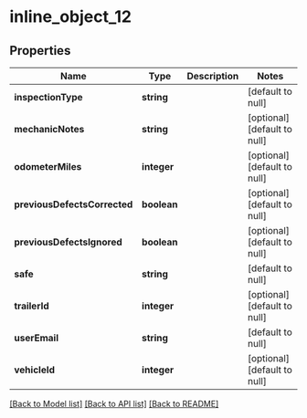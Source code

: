 # inline_object_12

## Properties
Name | Type | Description | Notes
------------ | ------------- | ------------- | -------------
**inspectionType** | **string** |  | [default to null]
**mechanicNotes** | **string** |  | [optional] [default to null]
**odometerMiles** | **integer** |  | [optional] [default to null]
**previousDefectsCorrected** | **boolean** |  | [optional] [default to null]
**previousDefectsIgnored** | **boolean** |  | [optional] [default to null]
**safe** | **string** |  | [default to null]
**trailerId** | **integer** |  | [optional] [default to null]
**userEmail** | **string** |  | [default to null]
**vehicleId** | **integer** |  | [optional] [default to null]

[[Back to Model list]](../README.md#documentation-for-models) [[Back to API list]](../README.md#documentation-for-api-endpoints) [[Back to README]](../README.md)


